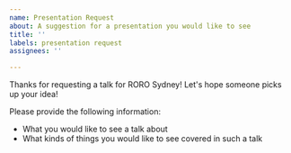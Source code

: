 ```yaml
---
name: Presentation Request
about: A suggestion for a presentation you would like to see
title: ''
labels: presentation request
assignees: ''

---
```


Thanks for requesting a talk for RORO Sydney! Let's hope someone picks up your idea!

Please provide the following information:

- What you would like to see a talk about
- What kinds of things you would like to see covered in such a talk
